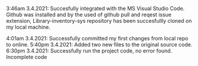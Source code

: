 3:46am 3.4.2021: Succesfully integrated with the MS Visual Studio Code. Github was installed and by the used of github pull and reqest issue extension, Library-inventory-sys repository has been succesfullly cloned on my local machine.

4:01am 3.4.2021: Successfully committed my first changes from local repo to online.
5:40pm 3.4.2021: Added two new files to the original source code.
6:30pm 3.4.2021: Successfully run the project code, no error found. Incomplete code

